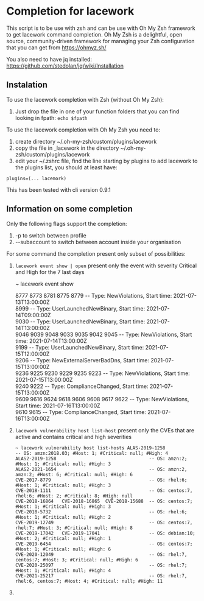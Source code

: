 # Completion for lacework
This script is to be use with zsh and can be use with Oh My Zsh framework to get lacework command completion.
Oh My Zsh is a delightful, open source, community-driven framework for managing your Zsh configuration that you can get from https://ohmyz.sh/

 
You also need to have jq installed: https://github.com/stedolan/jq/wiki/Installation

## Instalation
To use the lacework completion with Zsh (without Oh My Zsh):
  1. Just drop the file in one of your function folders that you can find looking in fpath: `echo $fpath`

To use the lacework completion with Oh My Zsh you need to:
  1. create directory ~/.oh-my-zsh/custom/plugins/lacework
  2. copy the file in _lacework in the directory ~/.oh-my-zsh/custom/plugins/lacework
  3. edit your ~/.zshrc file, find the line starting by plugins to add lacework to the plugins list, you should at least have: 

    plugins=(... lacemork)
 
This has been tested with cli version 0.9.1

## Information on some completion
Only the following flags support the completion:
  1. -p to switch between profile
  2. --subaccount to switch between account inside your organisation

For some command the completion present only subset of possibilities:
  1. `lacework event show | open` present only the event with severity Critical and High for the 7 last days

        ~ lacework event show
     
        8777  8773  8781  8775  8779                    -- Type: NewViolations, Start time: 2021-07-13T13:00:00Z                                            
        8999                                            -- Type: UserLaunchedNewBinary, Start time: 2021-07-14T09:00:00Z                                    
        9030                                            -- Type: UserLaunchedNewBinary, Start time: 2021-07-14T13:00:00Z                                    
        9046  9039  9048  9033  9035  9042  9045        -- Type: NewViolations, Start time: 2021-07-14T13:00:00Z                                            
        9199                                            -- Type: UserLaunchedNewBinary, Start time: 2021-07-15T12:00:00Z                                    
        9206                                            -- Type: NewExternalServerBadDns, Start time: 2021-07-15T13:00:00Z                                  
        9236  9225  9230  9229  9235  9223              -- Type: NewViolations, Start time: 2021-07-15T13:00:00Z                                            
        9240  9222                                      -- Type: ComplianceChanged, Start time: 2021-07-15T13:00:00Z                                        
        9609  9616  9624  9618  9606  9608  9617  9622  -- Type: NewViolations, Start time: 2021-07-16T13:00:00Z                                            
        9610  9615                                      -- Type: ComplianceChanged, Start time: 2021-07-16T13:00:00Z

  2. `lacework vulnerability host list-host` present only the CVEs that are active and contains critical and high severities

      `~ lacework vulnerability host list-hosts
ALAS-2019-1258                                   -- OS: amzn:2018.03; #Host: 1; #Critical: null; #High: 4                                           
ALAS2-2019-1258                                  -- OS: amzn:2; #Host: 1; #Critical: null; #High: 3                                                 
ALAS2-2021-1654                                  -- OS: amzn:2, amzn:2; #Host: 6; #Critical: null; #High: 6                                         
CVE-2017-8779                                    -- OS: rhel:6; #Host: 1; #Critical: null; #High: 3                                                 
CVE-2018-1111                                    -- OS: centos:7, rhel:6; #Host: 2; #Critical: 8; #High: null                                       
CVE-2018-16864   CVE-2018-16865  CVE-2018-15688  -- OS: centos:7; #Host: 1; #Critical: null; #High: 3                                               
CVE-2018-5732                                    -- OS: rhel:6; #Host: 1; #Critical: null; #High: 2                                                 
CVE-2019-12749                                   -- OS: centos:7, rhel:7; #Host: 3; #Critical: null; #High: 8                                       
CVE-2019-17042   CVE-2019-17041                  -- OS: debian:10; #Host: 2; #Critical: null; #High: 1                                              
CVE-2019-6454                                    -- OS: centos:7; #Host: 1; #Critical: null; #High: 6                                               
CVE-2020-12049                                   -- OS: rhel:7, centos:7; #Host: 3; #Critical: null; #High: 6                                       
CVE-2020-25097                                   -- OS: rhel:7; #Host: 1; #Critical: null; #High: 4                                                 
CVE-2021-25217                                   -- OS: rhel:7, rhel:6, centos:7; #Host: 4; #Critical: null; #High: 11`

 3.
